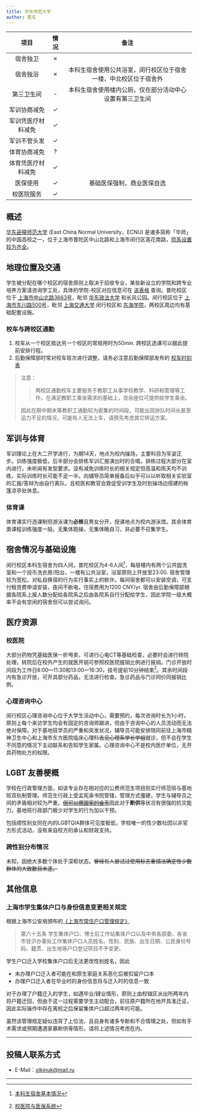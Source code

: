 ```yaml
---
title: 华东师范大学
author: 匿名
---
```


|        项目        | 情况  |     备注     |
| :----------------: | :---: | :----------: |
|      宿舍独卫      |   ✗   |         |
|      宿舍独浴      |   ✗  | 本科生宿舍使用公共浴室，闵行校区位于宿舍一楼，中北校区位于宿舍外 |
|     第三卫生间     |   -   | 本科生宿舍使用楼内公厕，仅在部分活动中心设置有第三卫生间 |
|    军训协商减免    |   ✓   |              |
| 军训凭医疗材料减免 |   ✓   |              |
|    军训不管头发    |   ✓   |        |
|    体育协商减免    |   ?   |              |
| 体育凭医疗材料减免 |   ✓   |              |
|      医保使用      |   ✓   | 基础医保强制，商业医保自选 |
|     校医院服务     |   ✓   |       |

## 概述

[华东~~正常~~师范大学](https://www.ecnu.edu.cn/) (East China Normal University，ECNU) 是诸多简称「华师」的中国高校之一，位于上海市普陀区中山北路和上海市闵行区莲花南路，[院系设置较为齐全](https://www.ecnu.edu.cn/wzcd/xxgk/yxsz.htm)。

## 地理位置及交通

学生被分配在哪个校区的宿舍原则上取决于招收专业，某些新设立的学院和跨专业培养方案请咨询学工处，具体的学院-校区对应信息可在 [该表格](https://zsb.ecnu.edu.cn/f3/08/c37582a520968/page.htm) 查询。普陀校区位于 [上海市中山北路3663号](https://www.openstreetmap.org/relation/6179557)，毗邻 [华东政法大学]() 和长风公园。闵行校区位于 [上海市东川路500号](https://www.openstreetmap.org/way/293438840)，毗邻 [上海交通大学]() 闵行校区和 [东海学院]()，两校区周边均有基础配套设施。

### 校车与跨校区通勤

1. 校车从一个校区抵达另一个校区的常规用时为50min. 跨校区选课可以据此提前安排行程。
2. 后勤保障部时常对校车班次进行调整，请务必注意后勤保障部发布的 [校车时刻表](https://houqin.ecnu.edu.cn/28837/list.htm)

> 注意：
>
> > 两校区通勤校车主要服务于教职工从事学校教学、科研和管理等工作，在满足教职工乘坐需求的基础上，空余座位可提供给学生乘坐。
>
> 因此在期中期末等教职工通勤较为密集的时间段，可能出现排队时间长甚至运力不足的情况，可能有人无法上车，请预先考虑其它转运方案。

## 军训与体育

<!-- ### 军训 -->

军训理论上在大二开学进行，为期14天，地点为校内操场，主要科目为军姿正步。训练强度极低，后半部分会排练军训汇报演出时的合唱，排练过程大部分在室内进行，未听闻有发型要求。没有减免训练时长的相关规定但高温和雨天均不训练，实际训练时长可能不足一半。向辅导员简单报备后似乎可以以听取相关实验室的汇报/答辩为由自行离队，且校医和教官会敦促受训学生及时到操场边搭建的帐篷凉亭处休息。

### 体育课

体育课实行选课制但游泳课为**必修**且男女分开，授课地点为校内游泳馆。其余体育类课程训练强度一般。无集体跑操，无集体晚自习，非必要不召集学生。

<!-- #### 体测 -->

## 宿舍情况与基础设施

闵行校区本科生宿舍为四人间，普陀校区为4-6人间[^1]，每层楼内有两个公共盥洗室和一个投币洗衣房/阳台，一楼有公共浴室，浴室原则上开放至23:00. 宿舍管理较为宽松，对私自换宿的行为实行事实上的默许。每间宿舍都可以安装空调，可支付租赁费申请安装，夜间不断电，住宿费用为1200 CNY/yr. 宿舍由后勤保障部根据各院系上报人数分配给各院系之后由各院系自行分配给学生，因此学院一级大概率不会有空闲的宿舍但可以尝试询问。

## 医疗资源

### 校医院

大部分药物凭基础医保一折甩卖，可进行心电CT等基础检查，必要时会进行转院处理，转院后在校外产生的就医开销可参照校医院报销比例进行报销。门诊开放时间段为工作日8:00—11:30和13:00—16:30，挂号提前10分钟结束[^2]。其余时间段内有急诊开放，可开具部分药品，无法进行检查。急诊药品与门诊同价同报销比例。

### 心理咨询中心

闵行校区心理咨询中心位于大学生活动中心，需要预约，每次咨询时长为1小时，原则上每个来访学生均会有固定的咨询师跟进，但由于咨询中心的人员流动而无法绝对保障。对于基地班学员的严重和突发状况，辅导员可能安排陪同前往上海市精神卫生中心和上海市东方医院临床心理科~~去见心理系学长学姐~~就诊，但不会在学生不同意的情况下主动联系和告知学生家属。心理咨询中心不是校内医疗单位，无开具药物处方的权限。

## LGBT 友善梗概

学校在行政管理方面，如该专业存在相对应的公费师范生项目则实行师范班与基地班双轨制管理。师范生行政上受孟宪承书院管辖，管理方式僵硬，学生与辅导员之间的矛盾相对较为严重，[~~但可以爆国家的金币~~](https://zsb.ecnu.edu.cn/d0/cf/c37582a446671/page.htm)因此对于**断供**等状况有很强的抗灾能力。基地班行政部门极少对学生的行为加以干预。

包括顺性别女同在内的LGBTQIA群体可见度极低，学校唯一的性少数社团以非官方形式活动，没有来自校方的承认和财政支持。

### 跨性别分布情况

未知，因绝大多数个体处于深柜状态。~~曾经有人尝试过使用标志重捕法确定性少数群体的大致数目未遂。~~

<!-- ### 院系探路 -->

## 其他信息

### 上海市学生集体户口与身份信息变更相关规定

根据上海市公安局颁布的[《上海市常住户口管理规定》](https://gaj.sh.gov.cn/shga/wzXxfbZfgkxx/detail?pa=7e6fb2fa2038e383cd705b71fbe4b03241351027bfa0f26efedd08cb679987c1c9fd6c3790e0e610)

> 第六十五条  学生集体户口、博士后工作站集体户口以及中央各部委、各省市驻沪办事处工作集体户口人员姓名、性别、民族、出生日期、公民身份号码、籍贯、出生地等户口登记项目不予变更。

学生户口迁入学校集体户口后无法更改性别姓名，因此

- 未办理户口迁入者可能在和原生家庭关系恶化后被扣留户口本
- 办理户口迁入者在毕业时的身份信息将与迁入时的信息一致

对于办理了户籍迁入的学生，如遇毕业/肄业情形，原则上由校辖区派出所两年内将户籍迁回，但由于这一过程需要学生主动配合，前往原户籍所在地开具准迁证，因此实际操作中存在离校之后保留集体户口超过两年的可能。

虽然该管理规定疑似违背了上位法，且自身有诸多专断和不合情理之处，但如有手术需求或预期遭遇家暴断供等情形，请将上述情况考虑在内。

---

## 投稿人联系方式

<!-- ### 贡献者姓名 -->

- E-Mail：<olkinuk@mail.ru>

---

[^1]: [本科生宿舍基本情况](https://houqin.ecnu.edu.cn/10852/list.htm)
[^2]: [校医院与医保系统](https://houqin.ecnu.edu.cn/ylfw/list.htm)